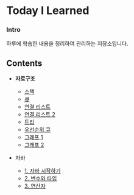 # Today I Learned

### Intro

하루에 학습한 내용을 정리하여 관리하는 저장소입니다.



## Contents

- **자료구조**
  - [스택](https://github.com/mgstyle97/TIL/tree/master/Data_structure/Stack)
  - [큐](https://github.com/mgstyle97/TIL/tree/master/Data_structure/Queue)
  - [연결 리스트](https://github.com/mgstyle97/TIL/tree/master/Data_structure/Linked_list)
  - [연결 리스트 2](https://github.com/mgstyle97/TIL/tree/master/Data_structure/Linked_list_2)
  - [트리](https://github.com/mgstyle97/TIL/tree/master/Data_structure/Tree)
  - [우선순위 큐](https://github.com/mgstyle97/TIL/tree/master/Data_structure/Priority_queue)
  - [그래프 1](https://github.com/mgstyle97/TIL/tree/master/Data_structure/Graph_1)
  - [그래프 2](https://github.com/mgstyle97/TIL/tree/master/Data_structure/Graph_2)
  
- 자바
  - [1. 자바 시작하기](https://github.com/mgstyle97/TIL/tree/master/Java/Chap_1)
  - [2. 변수와 타입](https://github.com/mgstyle97/TIL/tree/master/Java/Chap_2)
  - [3. 연산자](https://github.com/mgstyle97/TIL/tree/master/Java/Chap_3)